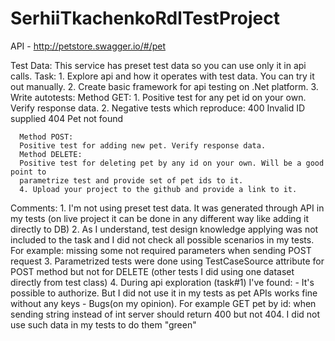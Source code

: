 # SerhiiTkachenkoRdlTestProject

API - http://petstore.swagger.io/#/pet

Test Data: This service has preset test data so you can use only it in api calls.
Task:
      1. Explore api and how it operates with test data. You can try it out manually.
      2. Create basic framework for api testing on .Net platform.
      3. Write autotests:
      Method GET:
      1. Positive test for any pet id on your own. Verify response data.
      2. Negative tests which reproduce:
      400 Invalid ID supplied
      404 Pet not found

      Method POST:
      Positive test for adding new pet. Verify response data.
      Method DELETE:
      Positive test for deleting pet by any id on your own. Will be a good point to
      parametrize test and provide set of pet ids to it.
      4. Upload your project to the github and provide a link to it.

Comments:
      1. I'm not using preset test data. It was generated through API in my tests (on live project it can be done in any 
      different way like adding it directly to DB)
      2. As I understand, test design knowledge applying was not included to the task and I did not check all possible 
      scenarios in my tests. For example: missing some not required parameters when sending POST request
      3. Parametrized tests were done using TestCaseSource attribute for POST method but not for DELETE (other tests I did 
      using one dataset directly from test class)
      4. During api exploration (task#1) I've found:
      - It's possible to authorize. But I did not use it in my tests as pet APIs works fine without any keys
      - Bugs(on my opinion). For example GET pet by id: when sending string instead of int server should return 400 but 
      not 404. I did not use such data in my tests to do them "green"
      

